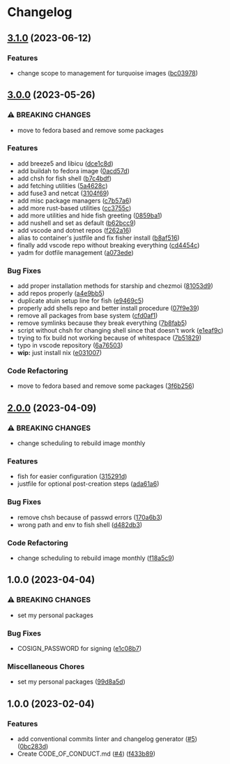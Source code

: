 # Changelog

## [3.1.0](https://github.com/tulilirockz/Dandelion/compare/v3.0.0...v3.1.0) (2023-06-12)


### Features

* change scope to management for turquoise images ([bc03978](https://github.com/tulilirockz/Dandelion/commit/bc03978afb266e67660cc80541d8857d3d591563))

## [3.0.0](https://github.com/tulilirockz/Dandelion/compare/v2.0.0...v3.0.0) (2023-05-26)


### ⚠ BREAKING CHANGES

* move to fedora based and remove some packages

### Features

* add breeze5 and libicu ([dce1c8d](https://github.com/tulilirockz/Dandelion/commit/dce1c8de9623aa3e241978e840756849cedb4da8))
* add buildah to fedora image ([0acd57d](https://github.com/tulilirockz/Dandelion/commit/0acd57d6d6f2436802953ca73ecb54c7b44b2453))
* add chsh for fish shell ([b7c4bdf](https://github.com/tulilirockz/Dandelion/commit/b7c4bdf77f3ea32f3c4aba804894dd59e0836aa2))
* add fetching utilities ([5a4628c](https://github.com/tulilirockz/Dandelion/commit/5a4628c9731e956fd4e08d636546e0d9c88bdc1c))
* add fuse3 and netcat ([3104f69](https://github.com/tulilirockz/Dandelion/commit/3104f692fa9bc0f8374f925ec83690f8ab0c93c0))
* add misc package managers ([c7b57a6](https://github.com/tulilirockz/Dandelion/commit/c7b57a6f0f37a2a6b36087612391b2b73b2ea90c))
* add more rust-based utilities ([cc3755c](https://github.com/tulilirockz/Dandelion/commit/cc3755c6b9174efcf6c90f00bac19f689367672f))
* add more utilities and hide fish greeting ([0859ba1](https://github.com/tulilirockz/Dandelion/commit/0859ba1b69c437718c10d980293d1cfe76c5da55))
* add nushell and set as default ([b62bcc9](https://github.com/tulilirockz/Dandelion/commit/b62bcc975ab10f4264dcfb547df46b41f9304879))
* add vscode and dotnet repos ([f262a16](https://github.com/tulilirockz/Dandelion/commit/f262a162c70adf109f5a68406993b57de822eac2))
* alias to container's justfile and fix fisher install ([b8af516](https://github.com/tulilirockz/Dandelion/commit/b8af5160623fad17d0c4f8e2b8496289c6571d3c))
* finally add vscode repo without breaking everything ([cd4454c](https://github.com/tulilirockz/Dandelion/commit/cd4454c02352c8dc4497c858d6576877c8c01958))
* yadm for dotfile management ([a073ede](https://github.com/tulilirockz/Dandelion/commit/a073ede307f4c8557bc9c3feabdb7055a2b575cd))


### Bug Fixes

* add proper installation methods for starship and chezmoi ([81053d9](https://github.com/tulilirockz/Dandelion/commit/81053d97d2d4374e5d859609a388952e9609c4c7))
* add repos properly ([a4e9bb5](https://github.com/tulilirockz/Dandelion/commit/a4e9bb58d72aaad4b31b4f7e8a3af0709c4b0ca9))
* duplicate atuin setup line for fish ([e9469c5](https://github.com/tulilirockz/Dandelion/commit/e9469c5c1d2d251e294a0c4fddea05a6566f550b))
* properly add shells repo and better install procedure ([07f9e39](https://github.com/tulilirockz/Dandelion/commit/07f9e39fdb33f4098297b7bf6d1a33d9a415395a))
* remove all packages from base system ([cfd0af1](https://github.com/tulilirockz/Dandelion/commit/cfd0af12cc1c827c3b03f1e6879e6e06f4506a28))
* remove symlinks because they break everything ([7b8fab5](https://github.com/tulilirockz/Dandelion/commit/7b8fab5ea048bf6edca368a58cb308ba5bff829d))
* script without chsh for changing shell since that doesn't work ([e1eaf9c](https://github.com/tulilirockz/Dandelion/commit/e1eaf9c7031938d4e715d69a00f3fa494bd225ef))
* trying to fix build not working because of whitespace ([7b51829](https://github.com/tulilirockz/Dandelion/commit/7b518293404bd50bf430f26c5e23e730c5a9037d))
* typo in vscode repository ([6a76503](https://github.com/tulilirockz/Dandelion/commit/6a765037216ea675a2d84df65274df18b105582c))
* **wip:** just install nix ([e031007](https://github.com/tulilirockz/Dandelion/commit/e031007b68f5361835f1b1e81e708befa2a608c7))


### Code Refactoring

* move to fedora based and remove some packages ([3f6b256](https://github.com/tulilirockz/Dandelion/commit/3f6b2569cd40602f0b6e5fdbca823adc2d47aed7))

## [2.0.0](https://github.com/tulilirockz/dandelion/compare/v1.0.0...v2.0.0) (2023-04-09)


### ⚠ BREAKING CHANGES

* change scheduling to rebuild image monthly

### Features

* fish for easier configuration ([315291d](https://github.com/tulilirockz/dandelion/commit/315291dbb078a631af119624a4af04ed02938796))
* justfile for optional post-creation steps ([ada61a6](https://github.com/tulilirockz/dandelion/commit/ada61a6b8ad53c9949f487e6421692cb302205e1))


### Bug Fixes

* remove chsh because of passwd errors ([170a6b3](https://github.com/tulilirockz/dandelion/commit/170a6b3630282dda7c2f1ebd56938f12189e5a17))
* wrong path and env to fish shell ([d482db3](https://github.com/tulilirockz/dandelion/commit/d482db38acb655f1ea0a92d02682e6a4384b41a5))


### Code Refactoring

* change scheduling to rebuild image monthly ([f18a5c9](https://github.com/tulilirockz/dandelion/commit/f18a5c9bb7b01ce8f783f4fe7eba4d472298664a))

## 1.0.0 (2023-04-04)


### ⚠ BREAKING CHANGES

* set my personal packages

### Bug Fixes

* COSIGN_PASSWORD for signing ([e1c08b7](https://github.com/tulilirockz/mybox/commit/e1c08b7c4eebe429f1b32cf74c8639565de2f186))


### Miscellaneous Chores

* set my personal packages ([99d8a5d](https://github.com/tulilirockz/mybox/commit/99d8a5d7f650cb8e07bc2971c1745d0ba5d5bb07))

## 1.0.0 (2023-02-04)


### Features

* add conventional commits linter and changelog generator ([#5](https://github.com/ublue-os/boxkit/issues/5)) ([0bc283d](https://github.com/ublue-os/boxkit/commit/0bc283d271878071ef50a413bab48f3bfc1ab312))
* Create CODE_OF_CONDUCT.md ([#4](https://github.com/ublue-os/boxkit/issues/4)) ([f433b89](https://github.com/ublue-os/boxkit/commit/f433b89a1ed125c6c0a251c1eec60525cfe35820))
